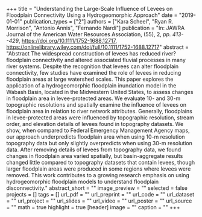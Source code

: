 +++
title = "Understanding the Large-Scale Influence of Levees on Floodplain Connectivity Using a Hydrogeomorphic Approach"
date = "2019-01-01"
publication_types = ["2"]
authors = ["Kara Scheel", "Ryan R. Morrison", "Antonio Annis", "Fernando Nardi"]
publication = "In: JAWRA Journal of the American Water Resources Association, (55), 2, _pp. 413--429_, https://doi.org/10.1111/1752-1688.12717, https://onlinelibrary.wiley.com/doi/full/10.1111/1752-1688.12717"
abstract = "Abstract The widespread construction of levees has reduced river?floodplain connectivity and altered associated fluvial processes in many river systems. Despite the recognition that levees can alter floodplain connectivity, few studies have examined the role of levees in reducing floodplain areas at large watershed scales. This paper explores the application of a hydrogeomorphic floodplain inundation model in the Wabash Basin, located in the Midwestern United States, to assess changes in floodplain area in levee-protected areas. We evaluate 10- and 30-m topographic resolutions and spatially examine the influence of levees on floodplain area in relation to river network attributes. Generally, floodplains in levee-protected areas were influenced by topographic resolution, stream order, and elevation details of levees found in topography datasets. We show, when compared to Federal Emergency Management Agency maps, our approach underpredicts floodplain area when using 10-m resolution topography data but only slightly overpredicts when using 30-m resolution data. After removing details of levees from topography data, we found changes in floodplain area varied spatially, but basin-aggregate results changed little compared to topography datasets that contain levees, though larger floodplain areas were produced in some regions where levees were removed. This work contributes to a growing research emphasis on using hydrogeomorphic floodplain models to understand floodplain disconnectivity."
abstract_short = ""
image_preview = ""
selected = false
projects = []
tags = []
url_pdf = ""
url_preprint = ""
url_code = ""
url_dataset = ""
url_project = ""
url_slides = ""
url_video = ""
url_poster = ""
url_source = ""
math = true
highlight = true
[header]
image = ""
caption = ""
+++
